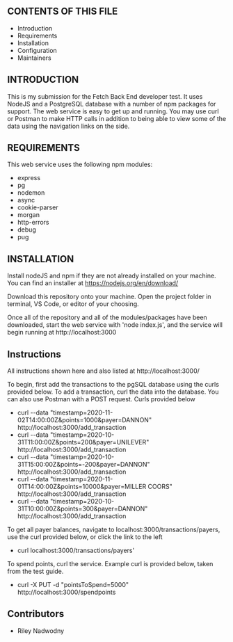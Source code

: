 CONTENTS OF THIS FILE
---------------------

 * Introduction
 * Requirements
 * Installation
 * Configuration
 * Maintainers


INTRODUCTION
------------

This is my submission for the Fetch Back End developer test. It uses NodeJS and
a PostgreSQL database with a number of npm packages for support.
The web service is easy to get up and running. You may use curl or
Postman to make HTTP calls in addition to being able to view
some of the data using the navigation links on the side.


REQUIREMENTS
------------

This web service uses the following npm modules:
 * express
 * pg
 * nodemon
 * async
 * cookie-parser
 * morgan
 * http-errors
 * debug
 * pug


INSTALLATION
------------

Install nodeJS and npm if they are not already installed
on your machine. You can find an installer at https://nodejs.org/en/download/

Download this repository onto your machine. Open the project folder
in terminal, VS Code, or editor of your choosing. 

Once all of the repository and all of the modules/packages
have been downloaded, start the web service 
with 'node index.js', and the service will
begin running at http://localhost:3000

Instructions
-----------

All instructions shown here and also listed at http://localhost:3000/

To begin, first add the transactions to the pgSQL database using the curls provided below.
To add a transaction, curl the data into the database. You can also use Postman with a POST request. Curls provided below
 * curl --data "timestamp=2020-11-02T14:00:00Z&points=1000&payer=DANNON" http://localhost:3000/add_transaction
 * curl --data "timestamp=2020-10-31T11:00:00Z&points=200&payer=UNILEVER" http://localhost:3000/add_transaction
 * curl --data "timestamp=2020-10-31T15:00:00Z&points=-200&payer=DANNON" http://localhost:3000/add_transaction
 * curl --data "timestamp=2020-11-01T14:00:00Z&points=10000&payer=MILLER COORS" http://localhost:3000/add_transaction
 * curl --data "timestamp=2020-10-31T10:00:00Z&points=300&payer=DANNON" http://localhost:3000/add_transaction

To get all payer balances, navigate to localhost:3000/transactions/payers, use the curl provided below, or click the link to the left
 * curl localhost:3000/transactions/payers'
 
To spend points, curl the service. Example curl is provided below, taken from the test guide.
 * curl -X PUT -d "pointsToSpend=5000" http://localhost:3000/spendpoints

Contributors
-----------

 * Riley Nadwodny

